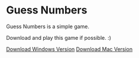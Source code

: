 # Guess Numbers

Guess Numbers is a simple game. 

Download and play this game if possible. :)

[Download Windows Version](https://cdn.jsdelivr.net/gh/Merret/GuessNumbers@1.0/App/Win/Guess-Numbers-Win.zip)
[Download Mac Version](https://cdn.jsdelivr.net/gh/Merret/GuessNumbers@1.0/App/Win/Guess-Numbers-Mac.dmg)
